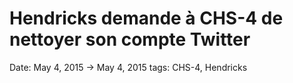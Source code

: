 # Hendricks demande à CHS-4 de nettoyer son compte Twitter

Date: May 4, 2015 → May 4, 2015
tags: CHS-4, Hendricks